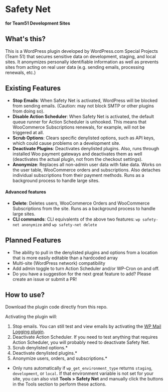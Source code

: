 # Safety Net

**for Team51 Development Sites**

## What's this?
This is a WordPress plugin developed by WordPress.com Special Projects (Team 51) that secures sensitive data on development, staging, and local sites. It anonymizes personally identifiable information as well as prevents sites from acting on real user data (e.g. sending emails, processing renewals, etc.)

## Existing Features
- **Stop Emails**: When Safety Net is activated, WordPress will be blocked from sending emails. (Caution: may not block SMTP or other plugins from doing so). 
- **Disable Action Scheduler**: When Safety Net is activated, the default queue runner for Action Scheduler is unhooked. This means that WooCommerce Subscriptions renewals, for example, will not be triggered at all. 
- **Scrub Options**: Clears specific denylisted options, such as API keys, which could cause problems on a development site.
- **Deactivate Plugins**: Deactivates denylisted plugins. Also, runs through installed Woo payment gateways and deactivates them as well (deactivates the actual plugin, not from the checkout settings).
- **Anonymize**: Replaces all non-admin user data with fake data. Works on the user table, WooCommerce orders and subscriptions. Also detaches individual subscriptions from their payment methods. Runs as a background process to handle large sites.

#### Advanced features
- **Delete**: Deletes users, WooCommerce Orders and WooCommerce Subscriptions from the site. Runs as a background process to handle large sites.
- **CLI commands**: CLI equivalents of the above two features: `wp safety-net anonymize` and `wp safety-net delete`

## Planned Features
- The ability to pull in the denylisted plugins and options from a location that is more easily editable than a hardcoded array
- Multi-site (WordPress network) compatibility
- Add admin toggle to turn Action Scheduler and/or WP-Cron on and off.
- Do you have a suggestion for the next great feature to add? Please create an issue or submit a PR!

## How to use?
Download the plugin code directly from this repo.

Activating the plugin will:

1. Stop emails. You can still test and view emails by activating the [WP Mail Logging plugin](https://wordpress.org/plugins/wp-mail-logging/). 
2. Deactivate Action Scheduler. If you need to test anything that requires Action Scheduler, you will probably need to deactivate Safety Net.
3. Scrub denylisted options.*
4. Deactivate denylisted plugins.*
5. Anonymize users, orders, and subscriptions.*

* Only runs automatically if `wp_get_environment_type` returns `staging`, `development`, or `local`. If that environment variable is not set for your site, you can also visit **Tools > Safety Net** and manually click the buttons in the Tools section to perform these actions.

